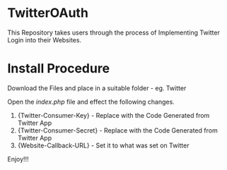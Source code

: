 # TwitterOAuth
This Repository takes users through the process of Implementing Twitter Login into their Websites.

# Install Procedure
Download the Files and place in a suitable folder - eg. Twitter

Open the *index.php* file and effect the following changes.
1. {Twitter-Consumer-Key} - Replace with the Code Generated from Twitter App
2. {Twitter-Consumer-Secret}  - Replace with the Code Generated from Twitter App
3. {Website-Callback-URL} - Set it to what was set on Twitter

Enjoy!!!
